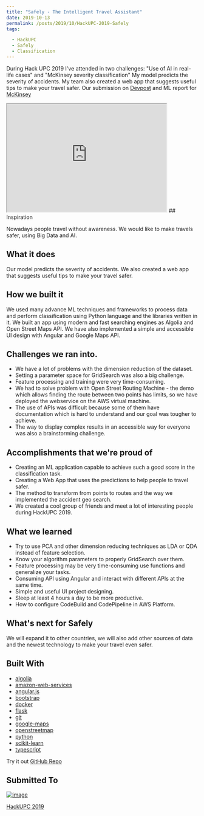 ```yaml
---
title: "Safely - The Intelligent Travel Assistant"
date: 2019-10-13
permalink: /posts/2019/10/HackUPC-2019-Safely
tags:

  - HackUPC
  - Safely
  - Classification
---
```

During Hack UPC 2019 I've attended in two challenges:
"Use of AI in real-life cases" and "McKinsey severity classification"
My model predicts the severity of accidents. My team also created a web app that suggests useful tips to make your travel safer. Our submission on [Devpost](https://devpost.com/software/safely-sa5lte) and ML report for [McKinsey](https://mateuszdorobek.pl/posts/2019/10/McKinsey-Hack-The-Crash)

<iframe width="420" height="285" src="https://www.youtube.com/embed/xaulZbueQoc?autoplay=1"></iframe>
## Inspiration

Nowadays people travel without awareness. We would like to make travels safer, using Big Data and AI.

## What it does

Our model predicts the severity of accidents. We also created a web app that suggests useful tips to make your travel safer.

## How we built it

We used many advance ML techniques and frameworks to process data and perform classification using Python language and the libraries written in it. We built an app using modern and fast searching engines as Algolia and Open Street Maps API. We have also implemented a simple and accessible UI design with Angular and Google Maps API.

## Challenges we ran into.

- We have a lot of problems with the dimension reduction of the dataset.
- Setting a parameter space for GridSearch was also a big challenge.
- Feature processing and training were very time-consuming.
- We had to solve problem with Open Street Routing Machine - the demo which allows finding the route between two points has limits, so we have deployed the webservice on the AWS virtual machine.
- The use of APIs was difficult because some of them have documentation which is hard to understand and our goal was tougher to achieve.
- The way to display complex results in an accessible way for everyone was also a brainstorming challenge.

## Accomplishments that we're proud of

- Creating an ML application capable to achieve such a good score in the classification task.
- Creating a Web App that uses the predictions to help people to travel safer.
- The method to transform from points to routes and the way we implemented the accident geo search.
- We created a cool group of friends and meet a lot of interesting people during HackUPC 2019.

## What we learned

- Try to use PCA and other dimension reducing techniques as LDA or QDA instead of feature selection.
- Know your algorithm parameters to properly GridSearch over them.
- Feature processing may be very time-consuming use functions and generalize your tasks.
- Consuming API using Angular and interact with different APIs at the same time.
- Simple and useful UI project designing.
- Sleep at least 4 hours a day to be more productive.
- How to configure CodeBuild and CodePipeline in AWS Platform.

## What's next for Safely

We will expand it to other countries, we will also add other sources of data and the newest technology to make your travel even safer.

## Built With

- [algolia](https://devpost.com/software/built-with/algolia)
- [amazon-web-services](https://devpost.com/software/built-with/amazon-web-services)
- [angular.js](https://devpost.com/software/built-with/angular-js)
- [bootstrap](https://devpost.com/software/built-with/bootstrap)
- [docker](https://devpost.com/software/built-with/docker)
- [flask](https://devpost.com/software/built-with/flask)
- [git](https://devpost.com/software/built-with/git)
- [google-maps](https://devpost.com/software/built-with/google-maps)
- [openstreetmap](https://devpost.com/software/built-with/openstreetmap)
- [python](https://devpost.com/software/built-with/python)
- [scikit-learn](https://devpost.com/software/built-with/scikit-learn)
- [typescript](https://devpost.com/software/built-with/typescript)

Try it out [GitHub Repo](https://github.com/Safe-ly/)

## Submitted To

[![image](https://challengepost-s3-challengepost.netdna-ssl.com/photos/production/challenge_thumbnails/000/850/227/datas/medium.png)](https://hackupc2019.devpost.com/)

[HackUPC 2019](https://hackupc2019.devpost.com/)

